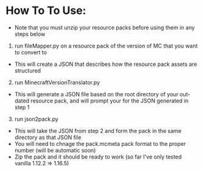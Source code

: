 # How To To Use:

- Note that you must unzip your resource packs before using them in any steps below

1) run fileMapper.py on a resource pack of the version of MC that you want to convert to
- This will create a JSON that describes how the resource pack assets are structured

2) run MinecraftVersionTranslator.py
- This will generate a JSON file based on the root directory of your out-dated resource pack, and will prompt your for the JSON generated in step 1

3) run json2pack.py
- This will take the JSON from step 2 and form the pack in the same directory as that JSON file
- You will need to chnage the pack.mcmeta pack format to the proper number (will be automatic soon)
- Zip the pack and it should be ready to work (so far I've only tested vanilla 1.12.2 => 1.16.5)
